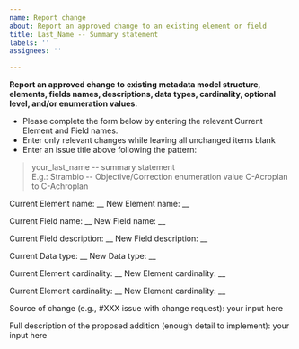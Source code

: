 ```yaml
---
name: Report change
about: Report an approved change to an existing element or field
title: Last_Name -- Summary statement
labels: ''
assignees: ''

---
```


**Report an approved change to existing metadata model structure, elements, fields names, descriptions, data types, cardinality, optional level, and/or enumeration values.**
- Please complete the form below by entering the relevant Current Element and Field names. 
- Enter only relevant changes while leaving all unchanged items blank
- Enter an issue title above following the pattern:

> your_last_name -- summary statement <br/>
E.g.: Strambio -- Objective/Correction enumeration value C-Acroplan to C-Achroplan


Current Element name: __
New Element name: __

Current Field name: __
New Field name: __

Current Field description: __
New Field description: __

Current Data type: __
New Data type: __

Current Element cardinality: __
New Element cardinality: __

Current Element cardinality: __
New Element cardinality: __

Source of change (e.g., #XXX issue with change request):
your input here

Full description of the proposed addition (enough detail to implement):
your input here

